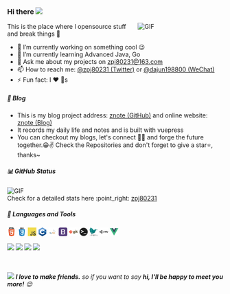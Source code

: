 ### Hi there <a href="https://zpj80231.gitee.io/znote/"><img src="https://media.giphy.com/media/hvRJCLFzcasrR4ia7z/giphy.gif" width="25px"></a>

<img align="right" alt="GIF" src="https://raw.githubusercontent.com/haoruilee/haoruilee/master/pic/pusheencode.gif" width="200px" />

This is the place where I opensource stuff and break things :rofl:

- 🔭 I’m currently working on something cool :wink:
- 🌱 I’m currently learning Advanced Java, Go
- 💬 Ask me about my projects on zpj80231@163.com
- 📫 How to reach me: [@zpj80231 (Twitter)](https://twitter.com/zpj80231) or [@dajun198800 (WeChat)]()
- ⚡ Fun fact: I :heart: :dog:s

##### 📕 Blog

- This is my blog project address: [znote (GitHub)](https://github.com/zpj80231/znote) and online website: [znote (Blog)](https://zpj80231.gitee.io/znote/)
- It records my daily life and notes and is built with vuepress
- You can checkout my blogs, let's connect 👨‍💻 and forge the future together.😁✌
  Check the Repositories and don't forget to give a star:star:, thanks~

##### 📊 GitHub Status

<img align="left" alt="GIF" src="https://github-readme-stats.vercel.app/api?username=zpj80231&show_icons=true&hide_border=true" />

<br/>
Check for a detailed stats here :point_right: <a href="https://sourcerer.io/zpj80231">zpj80231</a>

##### :hammer: Languages and Tools

<code><img height="20" src="https://raw.githubusercontent.com/github/explore/80688e429a7d4ef2fca1e82350fe8e3517d3494d/topics/html/html.png"></code>
<code><img height="20" src="https://raw.githubusercontent.com/github/explore/80688e429a7d4ef2fca1e82350fe8e3517d3494d/topics/css/css.png"></code>
<code><img height="20" src="https://raw.githubusercontent.com/github/explore/80688e429a7d4ef2fca1e82350fe8e3517d3494d/topics/javascript/javascript.png"></code>
<code><img height="20" src="https://raw.githubusercontent.com/github/explore/80688e429a7d4ef2fca1e82350fe8e3517d3494d/topics/cpp/cpp.png"></code>
<code><img height="20" src="https://raw.githubusercontent.com/github/explore/80688e429a7d4ef2fca1e82350fe8e3517d3494d/topics/mysql/mysql.png"></code>
<code><img height="20" src="https://raw.githubusercontent.com/github/explore/80688e429a7d4ef2fca1e82350fe8e3517d3494d/topics/bootstrap/bootstrap.png"></code>
<code><img height="20" src="https://raw.githubusercontent.com/github/explore/80688e429a7d4ef2fca1e82350fe8e3517d3494d/topics/git/git.png"></code>
<code><img height="20" src="https://raw.githubusercontent.com/github/explore/80688e429a7d4ef2fca1e82350fe8e3517d3494d/topics/terminal/terminal.png"></code>
<code><img height="20" src="https://raw.githubusercontent.com/github/explore/80688e429a7d4ef2fca1e82350fe8e3517d3494d/topics/latex/latex.png"></code>
<code><img height="20" src="https://raw.githubusercontent.com/github/explore/80688e429a7d4ef2fca1e82350fe8e3517d3494d/topics/unity/unity.png"></code>
<code><img height="20" src="https://raw.githubusercontent.com/github/explore/80688e429a7d4ef2fca1e82350fe8e3517d3494d/topics/vue/vue.png"></code>

<img src="http://img.shields.io/badge/-Java-F89820?style=flat&logo=java&logoColor=white"> <img src="https://img.shields.io/badge/-GO-659ad2?style=flat&logo=GO&logoColor=ffffff"> <img src="https://img.shields.io/badge/-Python-black?style=flat&logo=python&logoColor=white"> <img src="https://img.shields.io/badge/-MySQL-darkkhaki?style=flat&logo=mysql&logoColor=EEEEEE">

<br/><br/>
<img src="https://media.giphy.com/media/LnQjpWaON8nhr21vNW/giphy.gif" width="60"> <em><b>I love to make friends.</b> so if you want to say <b>hi, I'll be happy to meet you more!</b> 😊</em>
